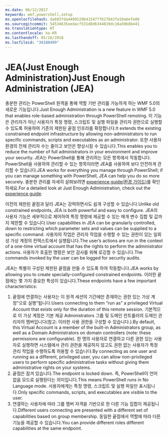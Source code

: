 ```yaml
---
ms.date: 06/12/2017
keywords: wmf,powershell,setup
ms.openlocfilehash: da603fda4499129b415477f627842fe10abefe06
ms.sourcegitcommit: 54534635eedacf531d8d6344019dc16a50b8b441
ms.translationtype: HT
ms.contentlocale: ko-KR
ms.lasthandoff: 05/16/2018
ms.locfileid: "34188499"
---
```

# <a name="just-enough-administration-jea"></a><span data-ttu-id="fceda-102">JEA(Just Enough Administration)</span><span class="sxs-lookup"><span data-stu-id="fceda-102">Just Enough Administration (JEA)</span></span>
<span data-ttu-id="fceda-103">충분한 관리는 PowerShell 원격을 통해 역할 기반 관리를 가능하게 하는 WMF 5.0의 새로운 기능입니다.</span><span class="sxs-lookup"><span data-stu-id="fceda-103">Just Enough Administration is a new feature in WMF 5.0 that enables role-based administration through PowerShell remoting.</span></span>  <span data-ttu-id="fceda-104">이 기능은 관리자가 아닌 사용자가 특정 명령, 스크립트 및 실행 파일을 관리자 권한으로 실행할 수 있도록 허용하여 기존의 제한된 끝점 인프라를 확장합니다.</span><span class="sxs-lookup"><span data-stu-id="fceda-104">It extends the existing constrained endpoint infrastructure by allowing non-administrators to run specific commands, scripts and executables as an administrator.</span></span>  <span data-ttu-id="fceda-105">또한 사용자 환경의 전체 관리자 수는 줄이고 보안은 향상시킬 수 있습니다.</span><span class="sxs-lookup"><span data-stu-id="fceda-105">This enables you to reduce the number of full administrators in your environment and improve your security.</span></span>  <span data-ttu-id="fceda-106">JEA는 PowerShell을 통해 관리하는 모든 항목에서 작동합니다. PowerShell을 사용하여 관리할 수 있는 항목이라면 JEA를 사용하여 보다 안전하게 관리할 수 있습니다.</span><span class="sxs-lookup"><span data-stu-id="fceda-106">JEA works for everything you manage through PowerShell; if you can manage something with PowerShell, JEA can help you do so more securely.</span></span>  <span data-ttu-id="fceda-107">충분한 관리를 자세히 살펴보려면 [experience guide(환경 가이드)](http://aka.ms/JEA)를 확인하세요.</span><span class="sxs-lookup"><span data-stu-id="fceda-107">For a detailed look at Just Enough Administration, check out the [experience guide](http://aka.ms/JEA).</span></span>

<span data-ttu-id="fceda-108">이전의 제한된 끝점과 달리 JEA는 강력하면서도 쉽게 구성할 수 있습니다.</span><span class="sxs-lookup"><span data-stu-id="fceda-108">Unlike old constrained endpoints, JEA is both powerful and easy to configure.</span></span>  <span data-ttu-id="fceda-109">JEA의 사용자 기능은 세부적으로 제어하여 특정 명령에 제공할 수 있는 매개 변수 집합 및 값까지 제한할 수 있습니다.</span><span class="sxs-lookup"><span data-stu-id="fceda-109">User capabilities in JEA can be granularly controlled, down to restricting which parameter sets and values can be supplied to a specific command.</span></span> <span data-ttu-id="fceda-110">사용자의 작업은 관리자 작업을 수행할 수 있는 권한이 있는 일회성 가상 계정의 컨텍스트에서 실행됩니다.</span><span class="sxs-lookup"><span data-stu-id="fceda-110">The user’s actions are run in the context of a one-time virtual account that has the rights to perform the administrator actions.</span></span>  <span data-ttu-id="fceda-111">사용자가 호출한 명령은 보안 감사를 위해 로깅할 수 있습니다.</span><span class="sxs-lookup"><span data-stu-id="fceda-111">The commands invoked by the user can be logged for security audits.</span></span>

<span data-ttu-id="fceda-112">JEA는 특별히 구성된 제한된 끝점을 만들 수 있도록 하여 작동합니다.</span><span class="sxs-lookup"><span data-stu-id="fceda-112">JEA works by allowing you to create specially-configured constrained endpoints.</span></span>  <span data-ttu-id="fceda-113">이러한 끝점에는 몇 가지 중요한 특성이 있습니다.</span><span class="sxs-lookup"><span data-stu-id="fceda-113">These endpoints have a few important characteristics:</span></span>

1. <span data-ttu-id="fceda-114">끝점에 연결하는 사용자는 이 원격 세션의 기간에만 존재하는 권한 있는 가상 계정"으로 실행"됩니다.</span><span class="sxs-lookup"><span data-stu-id="fceda-114">Users connecting to them “run as” a privileged Virtual Account that exists only for the duration of this remote session.</span></span>  <span data-ttu-id="fceda-115">기본적으로 이 가상 계정은 기본 제공 Administrators 그룹 및 도메인 컨트롤러의 도메인 관리자의 멤버입니다(참고: 이러한 사용 권한을 구성할 수 있습니다.).</span><span class="sxs-lookup"><span data-stu-id="fceda-115">By default, this Virtual Account is a member of the built-in Administrators group, as well as a Domain Administrators on domain controllers (note: these permissions are configurable).</span></span> <span data-ttu-id="fceda-116">한 명의 사용자로 연결하고 다른 권한 있는 사용자로 실행하면 시스템에서 관리 권한을 제공하지 않고도 권한 없는 사용자가 특정 관리 작업을 수행하도록 허용할 수 있습니다.</span><span class="sxs-lookup"><span data-stu-id="fceda-116">By connecting as one user and running as a different, privileged user, you can allow non-privileged users to perform specific administrative tasks without giving them administrative rights on your systems.</span></span>
2. <span data-ttu-id="fceda-117">끝점은 잠겨 있습니다.</span><span class="sxs-lookup"><span data-stu-id="fceda-117">The endpoint is locked down.</span></span>  <span data-ttu-id="fceda-118">즉, PowerShell이 언어 없음 모드로 실행된다는 의미입니다.</span><span class="sxs-lookup"><span data-stu-id="fceda-118">This means PowerShell runs in No Language mode.</span></span>  <span data-ttu-id="fceda-119">사용자에게는 특정 명령, 스크립트 및 실행 파일만 표시됩니다.</span><span class="sxs-lookup"><span data-stu-id="fceda-119">Only specific commands, scripts, and executables are visible to the user.</span></span>
3. <span data-ttu-id="fceda-120">연결하는 사용자에 따라 그룹 멤버 자격을 기반으로 한 다른 기능 집합이 제공됩니다.</span><span class="sxs-lookup"><span data-stu-id="fceda-120">Different users connecting are presented with a different set of capabilities based on group membership.</span></span>  <span data-ttu-id="fceda-121">동일한 끝점에서 역할에 따라 다른 기능을 제공할 수 있습니다.</span><span class="sxs-lookup"><span data-stu-id="fceda-121">You can provide different roles different capabilities at the same endpoint.</span></span>
